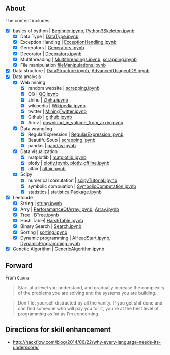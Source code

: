 ## About
The content includes:
- [x] basics of python | [Beginner.ipynb](basic/Beginner.ipynb), [Python3Skeleton.ipynb](basic/WiderKnowledge/Python3Skeleton.ipynb)
  - [x] Data Type | [DataType.ipynb](LeetCode/DataType.ipynb)
  - [x] Exception Handing | [ExceptionHandling.ipynb](basic/WiderKnowledge/ExceptionHandling.ipynb)
  - [x] Generators | [Generators.ipynb](basic/WiderKnowledge/Generators.ipynb)
  - [x] Decorator | [Decorators.ipynb](basic/WiderKnowledge/Decorators.ipynb)
  - [x] Multithreading | [Multithreadings.ipynb](basic/WiderKnowledge/Multithreadings.ipynb), [scrapping.ipynb](DataAnalysis/scrapping.ipynb)  
  - [x] File manipulation [fileManipulations.ipynb](basic/WiderKnowledge/fileManipulations.ipynb)
- [x] Data structure | [DataStructure.ipynb](DataStructureAndAlgorithm/DataStructure.ipynb), [AdvancedUsageofDS.ipynb](DataStructureAndAlgorithm/AdvancedUsageofDS.ipynb)
- [x] Data analysis
  - [x] Web mining
    - [x] random website | [scrapping.ipynb](DataAnalysis/scrapping.ipynb)    
    - [x] QQ | [QQ.ipynb](DataAnalysis/QQ.ipynb)    
    - [x] zhihu | [Zhihu.ipynb](DataAnalysis/Zhihu.ipynb)
    - [x] wikipedia | [Wikipedia.ipynb](DataAnalysis/Wikipedia.ipynb)
    - [x] twitter | [MiningTwitter.ipynb](DataAnalysis/MiningTwitter.ipynb)
    - [x] Github | [github.ipynb](DataAnalysis/github.ipynb)
    - [x] Arxiv | [download_in_volume_from_arxiv.ipynb](astrophysics/download_in_volume_from_arxiv.ipynb)
  - [x] Data wrangling  
    - [x] RegularExpression | [RegularExpression.ipynb ](DataAnalysis/RegularExpression.ipynb)
    - [x] BeautifulSoup | [scrapping.ipynb](DataAnalysis/scrapping.ipynb)  
    - [x] pandas | [pandas.ipynb](SciPy/pandas/pandas.ipynb)
  - [x] Data visualization
    - [x] matplotlib | [matplotlib.ipynb](DataVisualization/matplotlib.ipynb)
    - [x] plotly | [plotly.ipynb](DataVisualization/plotly.ipynb), [plotly_offline.ipynb](DataVisualization/plotly_offline.ipynb)
    - [x] altair | [altair.ipynb](DataVisualization/altair.ipynb)
  - [x] Scipy
    - [x] numerical comutation | [scipyTutorial.ipynb](SciPy/scipy/scipyTutorial.ipynb)
    - [x] symbolic compuation | [SymbolicComputation.ipynb](SciPy/scipy/SymbolicComputation.ipynb)
    - [x] statistics | [statisticalPackage.ipynb](SciPy/scipy/statisticalPackage.ipynb)
- [x] Leetcode
    - [x] String | [string.ipynb](LeetCode/string.ipynb)
    - [x] Arry | [PerforamanceOfArray.ipynb](DataStructureAndAlgorithm/PerforamanceOfArray.ipynb), [Array.ipynb](LeetCode/Array.ipynb)
    - [x] Tree | [BTree.ipynb](DataStructureAndAlgorithm/BTree.ipynb)
    - [x] Hash Table| [HarshTable.ipynb ](DataStructureAndAlgorithm/HarshTable.ipynb)
    - [x] Binary Search | [Search.ipynb](DataStructureAndAlgorithm/Search.ipynbb)
    - [x] Sorting | [sorting.ipynb](DataStructureAndAlgorithm/sorting.ipynb)
    - [x] Dynamic programming | [AHeadStart.ipynb](DataStructureAndAlgorithm/AHeadStart.ipynb),  [DynamicProgramming.ipynb](DataStructureAndAlgorithm/DynamicProgramming.ipynb)
- [x] Genetic Algorithm | [GenericAlgorithm.ipynb](basic/TimeSchedule/GenericAlgorithm.ipynb)

## Forward
From `Quora`
> Start at a level you understand, and gradually increase the complexity of the problems you are solving and the systems you are building.

> Don't let yourself distracted by all the vanity. If you get shit done and can find someone who will pay you for it, you're at the best level of programming as far as I'm concerning.

## Directions for skill enhancement 
* http://hackflow.com/blog/2014/06/22/why-every-language-needs-its-underscore/